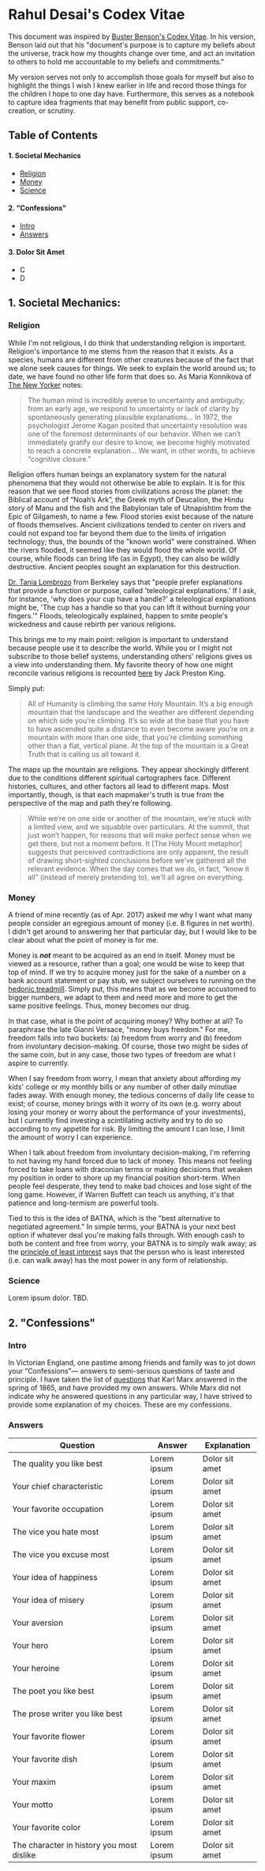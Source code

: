 # Rahul Desai's Codex Vitae
This document was inspired by [Buster Benson's Codex Vitae](https://github.com/busterbenson/public/blob/master/Codex.md). In his version, Benson laid out that his "document's purpose is to capture my beliefs about the universe, track how my thoughts change over time, and act an invitation to others to hold me accountable to my beliefs and commitments." 

My version serves not only to accomplish those goals for myself but also to highlight the things I wish I knew earlier in life and record those things for the children I hope to one day have. Furthermore, this serves as a notebook to capture idea fragments that may benefit from public support, co-creation, or scrutiny. 

## Table of Contents

#### 1. Societal Mechanics

- [Religion](#religion) 
- [Money](#money)
- [Science](#science)

#### 2. "Confessions"

- [Intro](#intro)
- [Answers](#answers)

#### 3. Dolor Sit Amet

- C
- D

## 1. Societal Mechanics:

### Religion

While I'm not religious, I do think that understanding religion is important. Religion's importance to me stems from the reason that it exists. As a species, humans are different from other creatures because of the fact that we alone seek causes for things. We seek to explain the world around us; to date, we have found no other life form that does so. As Maria Konnikova of [The New Yorker](http://www.newyorker.com/tech/elements/why-we-need-answers) notes:

>The human mind is incredibly averse to uncertainty and ambiguity; from an early age, we respond to uncertainty or lack of clarity by spontaneously generating plausible explanations... In 1972, the psychologist Jerome Kagan posited that uncertainty resolution was one of the foremost determinants of our behavior. When we can’t immediately gratify our desire to know, we become highly motivated to reach a concrete explanation... We want, in other words, to achieve “cognitive closure.” 

Religion offers human beings an explanatory system for the natural phenomena that they would not otherwise be able to explain. It is for this reason that we see flood stories from civilizations across the planet: the Biblical account of “Noah’s Ark”, the Greek myth of Deucalion, the Hindu story of Manu and the fish and the Babylonian tale of Utnapishtim from the Epic of Gilgamesh, to name a few. Flood stories exist because of the nature of floods themselves. Ancient civilizations tended to center on rivers and could not expand too far  beyond them due to the limits of irrigation technology; thus, the bounds of the "known world" were constrained. When the rivers flooded, it seemed like they would flood the whole world. Of course, while floods can bring life (as in Egypt), they can also be wildly destructive. Ancient peoples sought an explanation for this destruction.

[Dr. Tania Lombrozo](https://blogs.scientificamerican.com/mind-guest-blog/why-we-wonder-why/) from Berkeley says that "people prefer explanations that provide a function or purpose, called 'teleological explanations.' If I ask, for instance, 'why does your cup have a handle?' a teleological explanations might be, 'The cup has a handle so that you can lift it without burning your fingers.'" Floods, teleologically explained, happen to smite people's wickedness and cause rebirth per various religions. 

This brings me to my main point: religion is important to understand because people use it to describe the world. While you or I might not subscribe to those belief systems, understanding others' religions gives us a view into understanding them. My favorite theory of how one might reconcile various religions is recounted [here](https://beyondtherobot.com/could-all-religions-be-true-919b713852ae) by Jack Preston King.

Simply put:
>All of Humanity is climbing the same Holy Mountain. It’s a big enough mountain that the landscape and the weather are different depending on which side you’re climbing. It’s so wide at the base that you have to have ascended quite a distance to even become aware you’re on a mountain with more than one side, that you’re climbing something other than a flat, vertical plane. At the top of the mountain is a Great Truth that is calling us all toward it.

The maps up the mountain are religions. They appear shockingly different due to the conditions different spiritual cartographers face. Different histories, cultures, and other factors all lead to different maps. Most importantly, though, is that each mapmaker's truth is true from the perspective of the map and path they're following. 

>While we’re on one side or another of the mountain, we’re stuck with a limited view, and we squabble over particulars. At the summit, that just won’t happen, for reasons that will make perfect sense when we get there, but not a moment before. It [The Holy Mount metaphor] suggests that perceived contradictions are only apparent, the result of drawing short-sighted conclusions before we’ve gathered all the relevant evidence. When the day comes that we do, in fact, “know it all” (instead of merely pretending to), we’ll all agree on everything.

### Money

A friend of mine recently (as of Apr. 2017) asked me why I want what many people consider an egregious amount of money (i.e. 8 figures in net worth). I didn't get around to answering her that particular day, but I would like to be clear about what the point of money is for me. 

Money is __*not*__ meant to be acquired as an end in itself. Money must be viewed as a resource, rather than a goal; one would be wise to keep that top of mind. If we try to acquire money just for the sake of a number on a bank account statement or pay stub, we subject ourselves to running on the [hedonic treadmill](http://coglode.com/gems/hedonic-adaptation). Simply put, this means that as we become accustomed to bigger numbers, we adapt to them and need more and more to get the same positive feelings. Thus, money becomes our drug. 

In that case, what is the point of acquiring money? Why bother at all? To paraphrase the late Gianni Versace, "money buys freedom." For me, freedom falls into two buckets: (a) freedom from worry and (b) freedom from involuntary decision-making. Of course, those two might be sides of the same coin, but in any case, those two types of freedom are what I aspire to currently. 

When I say freedom from worry, I mean that anxiety about affording my kids' college or my monthly bills or any number of other daily minutiae fades away. With enough money, the tedious concerns of daily life cease to exist; of course, money brings with it worry of its own (e.g. worry about losing your money or worry about the performance of your investments), but I currently find investing a scintillating activity and try to do so according to my appetite for risk. By limiting the amount I can lose, I limit the amount of worry I can experience.

When I talk about freedom from involuntary decision-making, I'm referring to not having my hand forced due to lack of money. This means not feeling forced to take loans with draconian terms or making decisions that weaken my position in order to shore up my financial position short-term. When people feel desperate, they tend to make bad choices and lose sight of the long game. However, if Warren Buffett can teach us anything, it's that patience and long-termism are powerful tools. 

Tied to this is the idea of BATNA, which is the "best alternative to negotiated agreement." In simple terms, your BATNA is your next best option if whatever deal you're making falls through. With enough cash to both be content and free from worry, your BATNA is to simply walk away; as the [principle of least interest](https://en.wikipedia.org/wiki/Principle_of_least_interest) says that the person who is least interested (i.e. can walk away) has the most power in any form of relationship.

### Science

Lorem ipsum dolor. TBD.

## 2. "Confessions"

### Intro

In Victorian England, one pastime among friends and family was to jot down your “Confessions”— answers to semi-serious questions of taste and principle. I have taken the list of [questions](https://www.marxists.org/archive/marx/works/1865/04/01.htm) that Karl Marx answered in the spring of 1865, and have provided my own answers. While Marx did not indicate why he answered questions in any particular way, I have strived to provide some explanation of my choices. These are my confessions.

### Answers

Question | Answer | Explanation
--- | --- | ---
The quality you like best | Lorem ipsum | Dolor sit amet
Your chief characteristic | Lorem ipsum | Dolor sit amet
Your favorite occupation | Lorem ipsum | Dolor sit amet
The vice you hate most | Lorem ipsum | Dolor sit amet
The vice you excuse most | Lorem ipsum | Dolor sit amet
Your idea of happiness | Lorem ipsum | Dolor sit amet
Your idea of misery | Lorem ipsum | Dolor sit amet
Your aversion | Lorem ipsum | Dolor sit amet
Your hero | Lorem ipsum | Dolor sit amet
Your heroine | Lorem ipsum | Dolor sit amet
The poet you like best | Lorem ipsum | Dolor sit amet
The prose writer you like best | Lorem ipsum | Dolor sit amet
Your favorite flower | Lorem ipsum | Dolor sit amet
Your favorite dish | Lorem ipsum | Dolor sit amet
Your maxim | Lorem ipsum | Dolor sit amet
Your motto | Lorem ipsum | Dolor sit amet
Your favorite color | Lorem ipsum | Dolor sit amet
The character in history you most dislike | Lorem ipsum | Dolor sit amet
